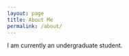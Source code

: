 ```yaml
---
layout: page
title: About Me
permalink: /about/
---
```

I am currently an undergraduate student.
<br>
<br>
<br>
